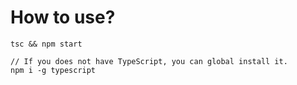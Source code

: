 # How to use?
```
tsc && npm start

// If you does not have TypeScript, you can global install it.
npm i -g typescript
```